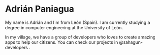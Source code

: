 # Adrián Paniagua
My name is Adrián and I´m from León (Spain). I am currently studying a degree in computer engineering at the University of León.

In my village, we have a group of developers who loves to create amazing apps to help our citizens. You can check our projects in @sahagun-developers .
